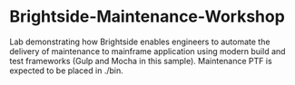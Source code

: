 # Brightside-Maintenance-Workshop
Lab demonstrating how Brightside enables engineers to automate the delivery of maintenance to mainframe application using modern build and test frameworks (Gulp and Mocha in this sample). Maintenance PTF is expected to be placed in ./bin.

